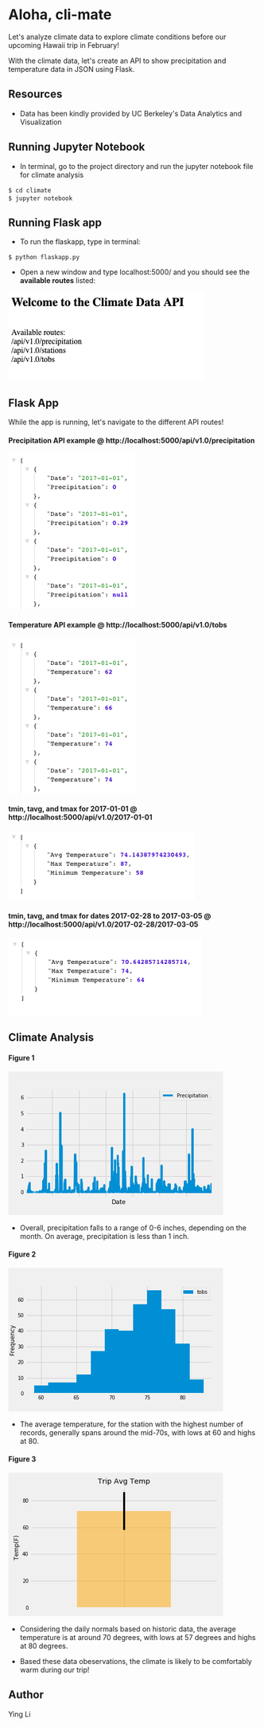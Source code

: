 # Aloha, cli-mate 
Let's analyze climate data to explore climate conditions before our upcoming Hawaii trip in February! 

With the climate data, let's create an API to show precipitation and temperature data in JSON using Flask.

## Resources 
- Data has been kindly provided by UC Berkeley's Data Analytics and Visualization

## Running Jupyter Notebook 
- In terminal, go to the project directory and run the jupyter notebook file for climate analysis 
```
$ cd climate
$ jupyter notebook 
```

## Running Flask app
- To run the flaskapp, type in terminal:
```
$ python flaskapp.py
```

- Open a new window and type localhost:5000/ and you should see the <b>available routes</b> listed:
<img src="https://github.com/ying-li-python/climate/blob/master/Images/homepage.png"> 

## Flask App
While the app is running, let's navigate to the different API routes! 

#### Precipitation API example @ http://localhost:5000/api/v1.0/precipitation  

<img src="https://github.com/ying-li-python/climate/blob/master/Images/precipitation_json.png"> 

#### Temperature API example @ http://localhost:5000/api/v1.0/tobs

<img src="https://github.com/ying-li-python/climate/blob/master/Images/temp_json.png">

#### tmin, tavg, and tmax for 2017-01-01 @ http://localhost:5000/api/v1.0/2017-01-01

<img src="https://github.com/ying-li-python/climate/blob/master/Images/start_date_json.png">

#### tmin, tavg, and tmax for dates 2017-02-28 to 2017-03-05 @ http://localhost:5000/api/v1.0/2017-02-28/2017-03-05

<img src="https://github.com/ying-li-python/climate/blob/master/Images/start_end_date_json.png">

## Climate Analysis

#### Figure 1 
<img src="https://github.com/ying-li-python/climate/blob/master/Images/precipitation.png">

- Overall, precipitation falls to a range of 0-6 inches, depending on the month. On average, precipitation is less than 1 inch.

#### Figure 2
<img src="https://github.com/ying-li-python/climate/blob/master/Images/temperature.png">

- The average temperature, for the station with the highest number of records, generally spans around the mid-70s, with lows at 60 and highs at 80.

#### Figure 3
<img src="https://github.com/ying-li-python/climate/blob/master/Images/trip_temperature_average.png">

- Considering the daily normals based on historic data, the average temperature is at around 70 degrees, with lows at 57 degrees and highs at 80 degrees. 

- Based these data obeservations, the climate is likely to be comfortably warm during our trip!

## Author 
Ying Li

